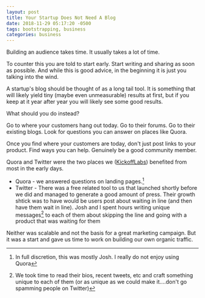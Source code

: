 ```yaml
---
layout: post
title: Your Startup Does Not Need A Blog
date: 2018-11-29 05:17:20 -0500
tags: bootstrapping, business
categories: business
---
```


Building an audience takes time. It usually takes a lot of time. 

To counter this you are told to start early. Start writing and sharing as soon as possible. And while this is good advice, in the beginning it is just you talking into the wind.

A startup's blog should be thought of as a long tail tool.  It is something that will likely yield tiny (maybe even unmeasurable) results at first, but if you keep at it year after year you will likely see some good results. 

What should you do instead? 

Go to where your customers hang out today. Go to their forums. Go to their existing blogs. Look for questions you can answer on places like Quora. 

Once you find where your customers are today, don't just post links to your product. Find ways you can help. Genuinely be a good community member. 

Quora and Twitter were the two places we ([KickoffLabs][1]) benefited from most in the early days. 

- Quora - we answered questions on landing pages.[^1]
- Twitter - There was a free related tool to us that launched shortly before we did and managed to generate a good amount of press. Their growth shtick was to have would be users post about waiting in line (and then have them wait in line). Josh and I spent hours writing unique messages[^2] to each of them about skipping the line and going with a product that was waiting for them

Neither was scalable and not the basis for a great marketing campaign. But it was a start and gave us time to work on building our own organic traffic.

[1]:https://kickofflabs.com

[^1]: In full discretion, this was mostly Josh. I really do not enjoy using Quora
[^2]: We took time to read their bios, recent tweets, etc and craft something unique to each of them (or as unique as we could make it....don't go spamming people on Twitter)